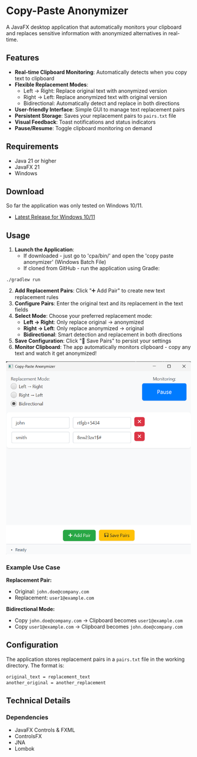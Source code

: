 # Copy-Paste Anonymizer

A JavaFX desktop application that automatically monitors your clipboard and replaces sensitive information with anonymized alternatives in real-time.

## Features

- **Real-time Clipboard Monitoring**: Automatically detects when you copy text to clipboard
- **Flexible Replacement Modes**:
    - Left → Right: Replace original text with anonymized version
    - Right → Left: Replace anonymized text with original version
    - Bidirectional: Automatically detect and replace in both directions
- **User-friendly Interface**: Simple GUI to manage text replacement pairs
- **Persistent Storage**: Saves your replacement pairs to `pairs.txt` file
- **Visual Feedback**: Toast notifications and status indicators
- **Pause/Resume**: Toggle clipboard monitoring on demand

## Requirements

- Java 21 or higher
- JavaFX 21
- Windows

## Download

So far the application was only tested on Windows 10/11.
- [Latest Release for Windows 10/11](https://github.com/krzysztofplociennik/copy-paste-anonymizer/releases/latest)

## Usage

1. **Launch the Application**: 
    - If downloaded - just go to 'cpa/bin/' and open the 'copy paste anonymizer' (Windows Batch File)
    - If cloned from GitHub - run the application using Gradle:
```
./gradlew run
```
2. **Add Replacement Pairs**: Click "➕ Add Pair" to create new text replacement rules
3. **Configure Pairs**: Enter the original text and its replacement in the text fields
4. **Select Mode**: Choose your preferred replacement mode:
    - **Left → Right**: Only replace original → anonymized
    - **Right → Left**: Only replace anonymized → original
    - **Bidirectional**: Smart detection and replacement in both directions
5. **Save Configuration**: Click "💾 Save Pairs" to persist your settings
6. **Monitor Clipboard**: The app automatically monitors clipboard - copy any text and watch it get anonymized!

![Copy-Paste Anonymizer Screenshot](src/main/resources/com/plociennik/copypasteanonymizer/images/cpa2.png)

### Example Use Case

**Replacement Pair:**
- Original: `john.doe@company.com`
- Replacement: `user1@example.com`

**Bidirectional Mode:**
- Copy `john.doe@company.com` → Clipboard becomes `user1@example.com`
- Copy `user1@example.com` → Clipboard becomes `john.doe@company.com`

## Configuration

The application stores replacement pairs in a `pairs.txt` file in the working directory. The format is:
```
original_text = replacement_text
another_original = another_replacement
```

## Technical Details

### Dependencies
- JavaFX Controls & FXML
- ControlsFX
- JNA 
- Lombok 
